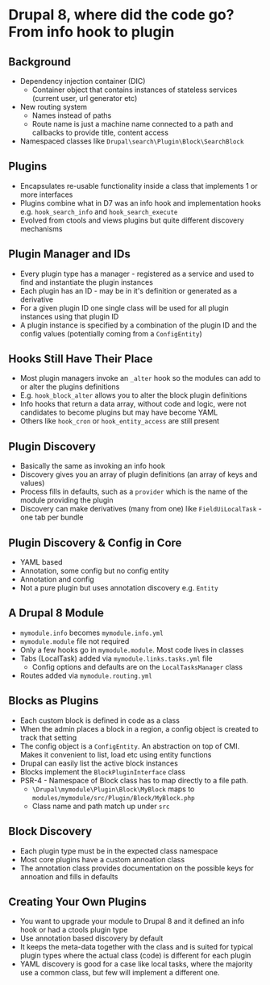 # Drupal 8, where did the code go? From info hook to plugin

## Background

* Dependency injection container (DIC)
  * Container object that contains instances of stateless services (current user, url generator etc)
* New routing system
  * Names instead of paths
  * Route name is just a machine name connected to a path and callbacks to provide title, content access
* Namespaced classes like `Drupal\search\Plugin\Block\SearchBlock`

## Plugins

* Encapsulates re-usable functionality inside a class that implements 1 or more interfaces
* Plugins combine what in D7 was an info hook and implementation hooks e.g. `hook_search_info` and `hook_search_execute`
* Evolved from ctools and views plugins but quite different discovery mechanisms

## Plugin Manager and IDs

* Every plugin type has a manager - registered as a service and used to find and instantiate the plugin instances
* Each plugin has an ID - may be in it's definition or generated as a derivative
* For a given plugin ID one single class will be used for all plugin instances using that plugin ID
* A plugin instance is specified by a combination of the plugin ID and the config values (potentially coming from a `ConfigEntity`)

## Hooks Still Have Their Place

* Most plugin managers invoke an `_alter` hook so the modules can add to or alter the plugins definitions
* E.g. `hook_block_alter` allows you to alter the block plugin definitions
* Info hooks that return a data array, without code and logic, were not candidates to become plugins but may have become YAML
* Others like `hook_cron` or `hook_entity_access` are still present

## Plugin Discovery

* Basically the same as invoking an info hook
* Discovery gives you an array of plugin definitions (an array of keys and values)
* Process fills in defaults, such as a `provider` which is the name of the module providing the plugin
* Discovery can make derivatives (many from one) like `FieldUiLocalTask` - one tab per bundle

## Plugin Discovery & Config in Core

* YAML based
* Annotation, some config but no config entity
* Annotation and config
* Not a pure plugin but uses annotation discovery e.g. `Entity`

## A Drupal 8 Module

* `mymodule.info` becomes `mymodule.info.yml`
* `mymodule.module` file not required
* Only a few hooks go in `mymodule.module`. Most code lives in classes
* Tabs (LocalTask) added via `mymodule.links.tasks.yml` file
  * Config options and defaults are on the `LocalTasksManager` class
* Routes added via `mymodule.routing.yml`

## Blocks as Plugins

* Each custom block is defined in code as a class
* When the admin places a block in a region, a config object is created to track that setting
* The config object is a `ConfigEntity`. An abstraction on top of CMI. Makes it convenient to list, load etc using entity functions
* Drupal can easily list the active block instances
* Blocks implement the `BlockPluginInterface` class
* PSR-4 - Namespace of Block class has to map directly to a file path.
  * `\Drupal\mymodule\Plugin\Block\MyBlock` maps to `modules/mymodule/src/Plugin/Block/MyBlock.php`
  * Class name and path match up under `src`

## Block Discovery

* Each plugin type must be in the expected class namespace
* Most core plugins have a custom annoation class
* The annotation class provides documentation on the possible keys for annoation and fills in defaults

## Creating Your Own Plugins

* You want to upgrade your module to Drupal 8 and it defined an info hook or had a ctools plugin type
* Use annotation based discovery by default
* It keeps the meta-data together with the class and is suited for typical plugin types where the actual class (code) is different for each plugin
* YAML discovery is good for a case like local tasks, where the majority use a common class, but few will implement a different one.
